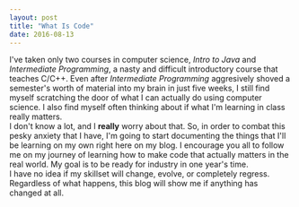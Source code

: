 ```yaml
---
layout: post
title: "What Is Code"
date: 2016-08-13
---
```


I've taken only two courses in computer science, _Intro to Java_ and _Intermediate Programming_, a nasty and difficult introductory course that teaches C/C++. Even after _Intermediate Programming_ aggresively shoved a semester's worth of material into my brain in just five weeks, I still find myself scratching the door of what I can actually do using computer science. I also find myself often thinking about if what I'm learning in class really matters.   
I don't know a lot, and I __really__ worry about that. So, in order to combat this pesky anxiety that I have, I'm going to start documenting the things that I'll be learning on my own right here on my blog. I encourage you all to follow me on my journey of learning how to make code that actually matters in the real world. My goal is to be ready for industry in one year's time.  
I have no idea if my skillset will change, evolve, or completely regress. Regardless of what happens, this blog will show me if anything has changed at all. 